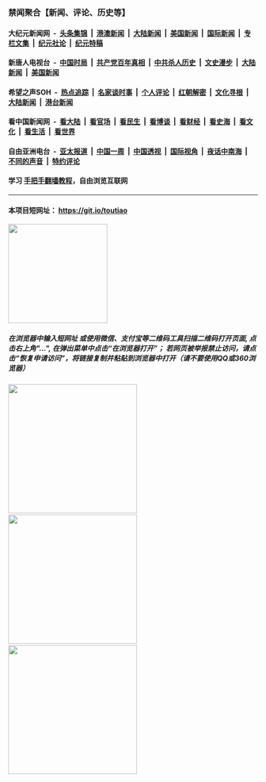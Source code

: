 ### 禁闻聚合【新闻、评论、历史等】

#### 大纪元新闻网 &nbsp;-&nbsp; [头条集锦](indexes/E头条集锦.md?t=02112022) &nbsp;|&nbsp; [港澳新闻](indexes/E港澳新闻.md?t=02112022)  &nbsp;|&nbsp; [大陆新闻](indexes/E大陆新闻.md?t=02112022) &nbsp;|&nbsp; [美国新闻](indexes/E美国新闻.md?t=02112022) &nbsp;|&nbsp; [国际新闻](indexes/E国际新闻.md?t=02112022) &nbsp;|&nbsp; [专栏文集](indexes/E专栏文集.md?t=02112022) &nbsp;|&nbsp; [纪元社论](indexes/E纪元社论.md?t=02112022) &nbsp;|&nbsp; [纪元特稿](indexes/E纪元特稿.md?t=02112022) 

#### 新唐人电视台 &nbsp;-&nbsp; [中国时局](indexes/N中国时局.md?t=02112022) &nbsp;|&nbsp; [共产党百年真相](indexes/N共产党百年真相.md?t=02112022) &nbsp;|&nbsp; [中共杀人历史](indexes/N中共杀人历史.md?t=02112022) &nbsp;|&nbsp; [文史漫步](indexes/N文史漫步.md?t=02112022) &nbsp;|&nbsp; [大陆新闻](indexes/N大陆新闻.md?t=02112022) &nbsp;|&nbsp; [美国新闻](indexes/N美国新闻.md?t=02112022)

#### 希望之声SOH &nbsp;-&nbsp; [热点追踪](indexes/H热点追踪.md?t=02112022) &nbsp;|&nbsp; [名家谈时事](indexes/H名家谈时事.md?t=02112022) &nbsp;|&nbsp; [个人评论](indexes/H个人评论.md?t=02112022)  &nbsp;|&nbsp; [红朝解密](indexes/H红朝解密.md?t=02112022) &nbsp;|&nbsp; [文化寻根](indexes/H文化寻根.md?t=02112022) &nbsp;|&nbsp; [大陆新闻](indexes/H大陆新闻.md?t=02112022) &nbsp;|&nbsp; [港台新闻](indexes/H港台新闻.md?t=02112022)

#### 看中国新闻网 &nbsp;-&nbsp; [看大陆](indexes/S看大陆.md?t=02112022) &nbsp;|&nbsp; [看官场](indexes/S看官场.md?t=02112022) &nbsp;|&nbsp; [看民生](indexes/S看民生.md?t=02112022)  &nbsp;|&nbsp; [看博谈](indexes/S看博谈.md?t=02112022) &nbsp;|&nbsp; [看财经](indexes/S看财经.md?t=02112022) &nbsp;|&nbsp; [看史海](indexes/S看史海.md?t=02112022) &nbsp;|&nbsp; [看文化](indexes/S看文化.md?t=02112022) &nbsp;|&nbsp; [看生活](indexes/S看生活.md?t=02112022) &nbsp;|&nbsp; [看世界](indexes/S看世界.md?t=02112022)

#### 自由亚洲电台 &nbsp;-&nbsp; [亚太报道](indexes/R亚太报道.md?t=02112022) &nbsp;|&nbsp; [中国一周](indexes/R中国一周.md?t=02112022) &nbsp;|&nbsp; [中国透视](indexes/R中国透视.md?t=02112022)  &nbsp;|&nbsp; [国际视角](indexes/R国际视角.md?t=02112022) &nbsp;|&nbsp; [夜话中南海](indexes/R夜话中南海.md?t=02112022) &nbsp;|&nbsp; [不同的声音](indexes/R不同的声音.md?t=02112022) &nbsp;|&nbsp; [特约评论](indexes/R特约评论.md?t=02112022)

#### 学习 [手把手翻墙教程](https://github.com/gfw-breaker/guides/wiki)，自由浏览互联网

----

#### 本项目短网址： https://git.io/toutiao
<img src="https://raw.githubusercontent.com/gfw-breaker/banned-news/master/scripts/img/qr.png" width="200px"/>  

##### 在浏览器中输入短网址 或使用微信、支付宝等二维码工具扫描二维码打开页面, 点击右上角"...", 在弹出菜单中点击“在浏览器打开”； 若网页被举报禁止访问，请点击“恢复申请访问”，将链接复制并粘贴到浏览器中打开（请不要使用QQ或360浏览器）

<img src="https://raw.githubusercontent.com/gfw-breaker/banned-news/master/scripts/img/1.png" width="260px"/> &nbsp; <img src="https://raw.githubusercontent.com/gfw-breaker/banned-news/master/scripts/img/2.png" width="260px"/> &nbsp; <img src="https://raw.githubusercontent.com/gfw-breaker/banned-news/master/scripts/img/3.png" width="260px"/>
